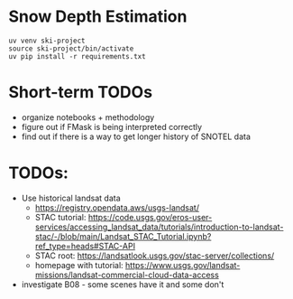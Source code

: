 # Snow Depth Estimation

```
uv venv ski-project
source ski-project/bin/activate
uv pip install -r requirements.txt
```

# Short-term TODOs

- organize notebooks + methodology
- figure out if FMask is being interpreted correctly
- find out if there is a way to get longer history of SNOTEL data

# TODOs:

- Use historical landsat data
  - https://registry.opendata.aws/usgs-landsat/
  - STAC tutorial: https://code.usgs.gov/eros-user-services/accessing_landsat_data/tutorials/introduction-to-landsat-stac/-/blob/main/Landsat_STAC_Tutorial.ipynb?ref_type=heads#STAC-API
  - STAC root: https://landsatlook.usgs.gov/stac-server/collections/
  - homepage with tutorial: https://www.usgs.gov/landsat-missions/landsat-commercial-cloud-data-access
- investigate B08 - some scenes have it and some don't